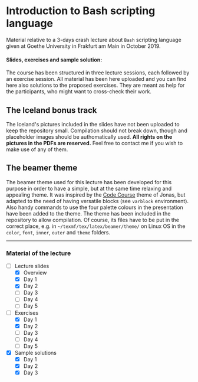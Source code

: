 # Introduction to Bash scripting language

Material relative to a 3-days crash lecture about `Bash` scripting language given at Goethe University in Frakfurt am Main in October 2019.

#### Slides, exercises and sample solution:

The course has been structured in three lecture sessions, each followed by an exercise session.
All material has been here uploaded and you can find here also solutions to the proposed exercises.
They are meant as help for the participants, who might want to cross-check their work.

## The Iceland bonus track

The Iceland's pictures included in the slides have not been uploaded to keep the repository small.
Compilation should not break down, though and placeholder images should be authomatically used.
**All rights on the pictures in the PDFs are reserved.**
Feel free to contact me if you wish to make use of any of them.

## The beamer theme

The beamer theme used for this lecture has been developed for this purpose in order to have a simple, but at the same time relaxing and appealing theme.
It was inspired by the [Code Course](https://github.com/Irubataru/beamer-themes) theme of Jonas, but adapted to the need of having versatile blocks (see `varblock` environment).
Also handy commands to use the four palette colours in the presentation have been added to the theme.
The theme has been included in the repository to allow compilation.
Of course, its files have to be put in the correct place, e.g. in `~/texmf/tex/latex/beamer/theme/` on Linux OS in the `color`, `font`, `inner`, `outer` and `theme` folders.

---

### Material of the lecture

- [ ] Lecture slides
  - [X] Overview
  - [X] Day 1
  - [X] Day 2
  - [ ] Day 3
  - [ ] Day 4
  - [ ] Day 5

- [ ] Exercises
  - [X] Day 1
  - [X] Day 2
  - [ ] Day 3
  - [ ] Day 4
  - [ ] Day 5

- [x] Sample solutions
  - [x] Day 1
  - [x] Day 2
  - [x] Day 3
